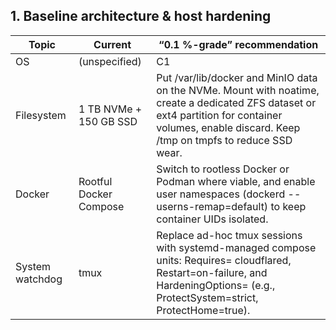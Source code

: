 ## 1. Baseline architecture & host hardening


Topic            | Current                | “0.1 %-grade” recommendation
-----------------|------------------------|---------
 OS              | (unspecified)          | C1
 Filesystem      | 1 TB NVMe + 150 GB SSD | Put /var/lib/docker and MinIO data on the NVMe. Mount with noatime, create a dedicated ZFS dataset or ext4 partition for container volumes, enable discard. Keep /tmp on tmpfs to reduce SSD wear.
 Docker          | Rootful Docker Compose | Switch to rootless Docker or Podman where viable, and enable user namespaces (dockerd --userns-remap=default) to keep container UIDs isolated.
 System watchdog | tmux                   | Replace ad-hoc tmux sessions with systemd-managed compose units: Requires= cloudflared, Restart=on-failure, and HardeningOptions= (e.g., ProtectSystem=strict, ProtectHome=true).